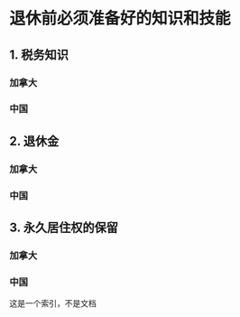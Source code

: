 # 退休前必须准备好的知识和技能



## 1. 税务知识

### 加拿大



### 中国



## 2. 退休金

### 加拿大



### 中国


## 3. 永久居住权的保留

### 加拿大



### 中国

这是一个索引，不是文档







